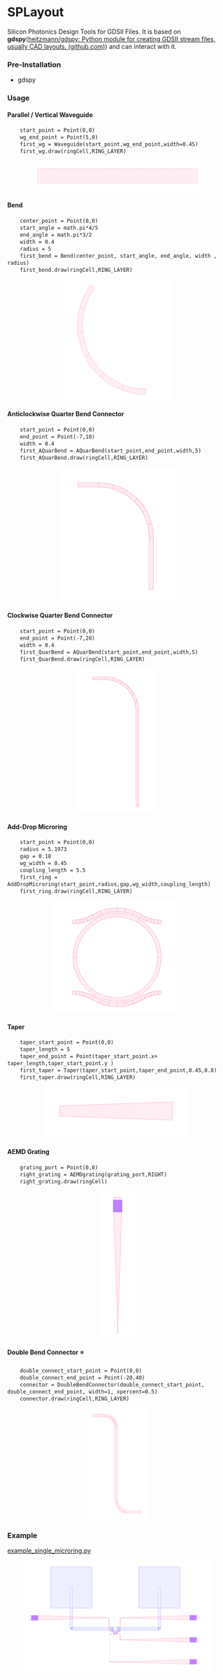 # SPLayout
 Silicon Photonics Design Tools for GDSII Files. It is based on **gdspy**([heitzmann/gdspy: Python module for creating GDSII stream files, usually CAD layouts. (github.com)](https://github.com/heitzmann/gdspy)) and can interact with it.

### Pre-Installation

* gdspy 

### Usage

#### Parallel / Vertical Waveguide

```
    start_point = Point(0,0)
    wg_end_point = Point(5,0)
    first_wg = Waveguide(start_point,wg_end_point,width=0.45)
    first_wg.draw(ringCell,RING_LAYER)
```

<p align="center">
  <img src="./pictures/waveguide.png" />
</p>

#### Bend

```
    center_point = Point(0,0)
    start_angle = math.pi*4/5
    end_angle = math.pi*3/2
    width = 0.4
    radius = 5
    first_bend = Bend(center_point, start_angle, end_angle, width , radius)
    first_bend.draw(ringCell,RING_LAYER)
```


<p align="center">
  <img src="./pictures/bend.png" />
</p>


#### Anticlockwise Quarter Bend Connector

```
    start_point = Point(0,0)
    end_point = Point(-7,10)
    width = 0.4
    first_AQuarBend = AQuarBend(start_point,end_point,width,5)
    first_AQuarBend.draw(ringCell,RING_LAYER)
```

<p align="center">
  <img src="./pictures/AQuarBend.png" />
</p>


#### Clockwise Quarter Bend Connector

```
    start_point = Point(0,0)
    end_point = Point(-7,20)
    width = 0.4
    first_QuarBend = AQuarBend(start_point,end_point,width,5)
    first_QuarBend.draw(ringCell,RING_LAYER)
```

<p align="center">
  <img src="./pictures/QuarBend.png" />
</p>

#### Add-Drop Microring

```
    start_point = Point(0,0)
    radius = 5.1973
    gap = 0.18
    wg_width = 0.45
    coupling_length = 5.5
    first_ring = AddDropMicroring(start_point,radius,gap,wg_width,coupling_length)
    first_ring.draw(ringCell,RING_LAYER)
```

<p align="center">
  <img src="./pictures/Add-Drop Microring.png" />
</p>


#### Taper

```
    taper_start_point = Point(0,0)
    taper_length = 5
    taper_end_point = Point(taper_start_point.x+ taper_length,taper_start_point.y )
    first_taper = Taper(taper_start_point,taper_end_point,0.45,0.8)
    first_taper.draw(ringCell,RING_LAYER)
```

<p align="center">
  <img src="./pictures/Taper.png" />
</p>


#### AEMD Grating

```
    grating_port = Point(0,0)
    right_grating = AEMDgrating(grating_port,RIGHT)
    right_grating.draw(ringCell)
```

<p align="center">
  <img src="./pictures/AEMDGrating.png" />
</p>

#### Double Bend Connector :star:

```
    double_connect_start_point = Point(0,0)
    double_connect_end_point = Point(-20,40)
    connector = DoubleBendConnector(double_connect_start_point, double_connect_end_point, width=1, xpercent=0.5)
    connector.draw(ringCell,RING_LAYER)
```

<p align="center">
  <img src="./pictures/DoubleConnector.png" />
</p>

### Example

[example_single_microring.py](https://github.com/Hideousmon/SPLayout/blob/main/example_single_microring.py) 

<p align="center">
  <img src="./pictures/example.png" />
</p>
